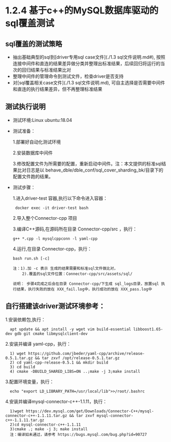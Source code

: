 # 1.2.4 基于c++的MySQL数据库驱动的sql覆盖测试

## sql覆盖的测试策略

- 抽出基础典型的sql到[driver专用sql case文件](./1.3 sql文件说明.md#), 按照连接中间件和直连的结果差异做分类并整理出标准结果，后续回归将运行的当次的回归结果与标准结果比对
- 整理中间件的管理命令到测试文件，检查driver是否支持
- 对[sql覆盖相关case文件](./1.3 sql文件说明.md), 可自主选择是否需要中间件和直连的执行结果差异，但不再整理标准结果

## 测试执行说明

- 测试环境:Linux ubuntu:18.04
- 测试准备：

    1.部署好自动化测试环境

    2.安装数据库中间件

    3.修改配置文件为所需要的配置，重新启动中间件。注：本文提供的标准sql结果比对日志是以 behave_dble/dble_conf/sql_cover_sharding_bk/目录下的配置文件跑的结果。

- 测试步骤：

    1.进入driver-test 容器,执行以下命令进入容器：

       docker exec -it driver-test bash
      
    2.导入整个Connector-cpp 项目

    3.编译C++源码,在源码所在目录 Connector-cpp/src ，执行：

      g++ *.cpp -l mysqlcppconn -l yaml-cpp

    4.运行,在目录 Connector-cpp，执行：

      bash run.sh [-c]

      注：1).加 -c 表示 生成的结果需要和标准sql文件做比对，
          2).覆盖的sql文件位置：Connector-cpp/src/assets/sql/

      说明： 步骤4完成之后会在目录 Connector-cpp/下生成 sql_logs目录，放置sql 执行结果，执行失败的放在 XXX_fail.log中，执行成功的放在 XXX_pass.log中

## 自行搭建该driver测试环境参考：

   1.安装依赖包,执行：

      apt update && apt install -y wget vim build-essential libboost1.65-dev gdb git cmake libmysqlclient-dev

   2.安装并编译 yaml-cpp，执行：

      1) wget https://github.com/jbeder/yaml-cpp/archive/release-0.5.1.tar.gz && tar zxvf /opt/release-0.5.1.tar.gz
      2) cd yaml-cpp-release-0.5.1 && mkdir build
      3) cd build
      4) cmake -DBUILD_SHARED_LIBS=ON ..;make -j 3;make install

   3.配置环境变量，执行：

      echo "export LD_LIBRARY_PATH=/usr/local/lib">>/root/.bashrc

   4.安装并编译mysql-connector-c++-1.1.11，执行：

      1)wget https://dev.mysql.com/get/Downloads/Connector-C++/mysql-connector-c++-1.1.11.tar.gz && tar zxvf mysql-connector-c++-1.1.11.tar.gz
      2)cd mysql-connector-c++-1.1.11
      3)cmake .; make -j 3; make install
      注：编译如未通过，请参考 https://bugs.mysql.com/bug.php?id=90727
